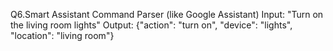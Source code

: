 Q6.Smart Assistant Command Parser (like Google Assistant)
Input: "Turn on the living room lights"
Output: {"action": "turn on", "device": "lights", "location": "living room"}